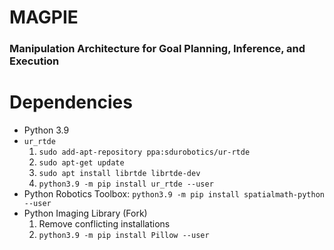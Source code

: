 # MAGPIE
### **M**anipulation **A**rchitecture for **G**oal **P**lanning, **I**nference, and **E**xecution

# Dependencies
* Python 3.9
* `ur_rtde`
    1. `sudo add-apt-repository ppa:sdurobotics/ur-rtde` 
    1. `sudo apt-get update`
    1. `sudo apt install librtde librtde-dev`
    1. `python3.9 -m pip install ur_rtde --user`
* Python Robotics Toolbox: `python3.9 -m pip install spatialmath-python --user`
* Python Imaging Library (Fork)
    1. Remove conflicting installations
    1. `python3.9 -m pip install Pillow --user`